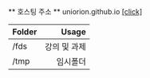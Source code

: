 
** 호스팅 주소 **
uniorion.github.io [[click]](https://uniorion.github.io)


| **Folder** | **Usage** |
|:-----------|------------:|
| /fds       | 강의 및 과제 | 
| /tmp       | 임시폴더     |
